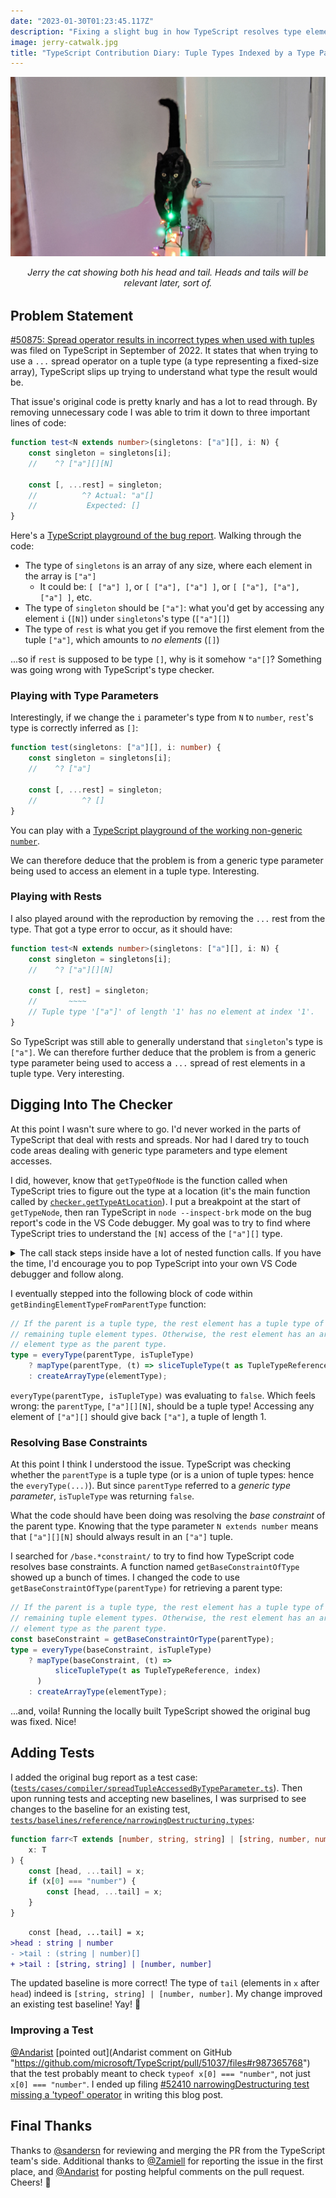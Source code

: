```yaml
---
date: "2023-01-30T01:23:45.117Z"
description: "Fixing a slight bug in how TypeScript resolves type elements of tuple types indexed by type parameters."
image: jerry-catwalk.jpg
title: "TypeScript Contribution Diary: Tuple Types Indexed by a Type Parameter"
---
```


![Black cat walking on a holiday light decorated railing towards the viewer, tail held high, looking at the viewer](./jerry-catwalk.jpg)

<em style="display:block;margin-bottom:2rem;text-align:center;">
Jerry the cat showing both his head and tail.
Heads and tails will be relevant later, sort of.
</em>

## Problem Statement

[#50875: Spread operator results in incorrect types when used with tuples](https://github.com/microsoft/TypeScript/issues/50875) was filed on TypeScript in September of 2022.
It states that when trying to use a `...` spread operator on a tuple type (a type representing a fixed-size array), TypeScript slips up trying to understand what type the result would be.

That issue's original code is pretty knarly and has a lot to read through.
By removing unnecessary code I was able to trim it down to three important lines of code:

```ts
function test<N extends number>(singletons: ["a"][], i: N) {
    const singleton = singletons[i];
    //    ^? ["a"][][N]

    const [, ...rest] = singleton;
    //          ^? Actual: "a"[]
    //           Expected: []
}
```

Here's a [TypeScript playground of the bug report](https://www.typescriptlang.org/play?jsx=0&ts=4.9.4#code/GYVwdgxgLglg9mABFApgZygHgHKJQD1TABM1EwQBbAIxQCcA+ACjRjAHMAbFKBNALkQBtAOQBDEQF0hkgDSIYg7AEpEAbwBQiRBD5RErDt15IAvAbZcefITElbEAekfbtAPQD8Gh88QBVMAIABxRoFGIHXTAMYXkAOgS6dChJRHNDKxMfF1dc108NAF8gA).
Walking through the code:

-   The type of `singletons` is an array of any size, where each element in the array is `["a"]`
    -   It could be: `[ ["a"] ]`, or `[ ["a"], ["a"] ]`, or `[ ["a"], ["a"], ["a"] ]`, etc.
-   The type of `singleton` should be `["a"]`: what you'd get by accessing any element `i` (`[N]`) under `singletons`'s type (`["a"][]`)
-   The type of `rest` is what you get if you remove the first element from the tuple `["a"]`, which amounts to _no elements_ (`[]`)

...so if `rest` is supposed to be type `[]`, why is it somehow `"a"[]`?
Something was going wrong with TypeScript's type checker.

### Playing with Type Parameters

Interestingly, if we change the `i` parameter's type from `N` to `number`, `rest`'s type is correctly inferred as `[]`:

```ts
function test(singletons: ["a"][], i: number) {
    const singleton = singletons[i];
    //    ^? ["a"]

    const [, ...rest] = singleton;
    //          ^? []
}
```

You can play with a [TypeScript playground of the working non-generic `number`](https://www.typescriptlang.org/play?jsx=0&ts=4.9.4#code/GYVwdgxgLglg9mABFApgZygCjTMBzAGxSgTQC5EBtAcgENqBdShgGkRgrBAFsAjFAE4BKRAG8AUIkQRSURDnxESSALzzchYqUowGkxAHoDUqQD0A-OP1HEAVTAoAHgAcU0FABN9MsBipsAOiCBdCgGRDUFTWVrYxN4kwtxAF8gA).

We can therefore deduce that the problem is from a generic type parameter being used to access an element in a tuple type.
Interesting.

### Playing with Rests

I also played around with the reproduction by removing the `...` rest from the type.
That got a type error to occur, as it should have:

```ts
function test<N extends number>(singletons: ["a"][], i: N) {
    const singleton = singletons[i];
    //    ^? ["a"][][N]

    const [, rest] = singleton;
    //       ~~~~
    // Tuple type '["a"]' of length '1' has no element at index '1'.
}
```

So TypeScript was still able to generally understand that `singleton`'s type is `["a"]`.
We can therefore further deduce that the problem is from a generic type parameter being used to access a `...` spread of rest elements in a tuple type.
Very interesting.

## Digging Into The Checker

At this point I wasn't sure where to go.
I'd never worked in the parts of TypeScript that deal with rests and spreads.
Nor had I dared try to touch code areas dealing with generic type parameters and type element accesses.

I did, however, know that `getTypeOfNode` is the function called when TypeScript tries to figure out the type at a location (it's the main function called by [`checker.getTypeAtLocation`](https://github.com/microsoft/TypeScript/blob/96894db6cb5b7af6857b4d0c7f70f7d8ac782d51/src/compiler/checker.ts#L496)).
I put a breakpoint at the start of `getTypeNode`, then ran TypeScript in `node --inspect-brk` mode on the bug report's code in the VS Code debugger.
My goal was to try to find where TypeScript tries to understand the `[N]` access of the `["a"][]` type.

<details>
<summary>The call stack steps inside have a lot of nested function calls. If you have the time, I'd encourage you to pop TypeScript into your own VS Code debugger and follow along.</summary>

1. [`isDeclarationNameOrImportPropertyName`](https://github.com/microsoft/TypeScript/blob/96894db6cb5b7af6857b4d0c7f70f7d8ac782d51/src/compiler/checker.ts#L43193) evalutates to `true`, so TypeScript calls to...
2. [`getTypeOfSymbol`](https://github.com/microsoft/TypeScript/blob/96894db6cb5b7af6857b4d0c7f70f7d8ac782d51/src/compiler/checker.ts#L43196): `symbol.flags & (SymbolFlags.Variable | SymbolFlags.Property)` is true, so [`getTypeOfVariableOrParameterOrProperty`](https://github.com/microsoft/TypeScript/blob/96894db6cb5b7af6857b4d0c7f70f7d8ac782d51/src/compiler/checker.ts#L9761) is called, which calls to...
3. [`getTypeOfVariableOrParameterOrPropertyWorker`](https://github.com/microsoft/TypeScript/blob/96894db6cb5b7af6857b4d0c7f70f7d8ac782d51/src/compiler/checker.ts#L9775): `ts.isBindingElement(declaration)` is true, so TypeScript calls to...
4. [`getWidenedTypeForVariableLikeDeclaration`](https://github.com/microsoft/TypeScript/blob/96894db6cb5b7af6857b4d0c7f70f7d8ac782d51/src/compiler/checker.ts#L9350): which calls to...
5. `getTypeForVariableLikeDeclaration`: `isBindingPattern(declaration.parent)` is `true`, so TypeScript calls to...
6. `getTypeForBindingElement`: `checkMode` is `CheckMode.RestBindingElement` and `parentType` does exist.
    - Calling `typeToString(parentType)` produces `'["a"][][N]'`.
    - Because `parentType` exists, TypeScript calls to...
7. `getBindingElementTypeFromParentType`: which seems to be the kind of _get an element based on the parent type_ code logic I'm looking for

</details>

I eventually stepped into the following block of code within `getBindingElementTypeFromParentType` function:

```ts
// If the parent is a tuple type, the rest element has a tuple type of the
// remaining tuple element types. Otherwise, the rest element has an array type with same
// element type as the parent type.
type = everyType(parentType, isTupleType)
    ? mapType(parentType, (t) => sliceTupleType(t as TupleTypeReference, index))
    : createArrayType(elementType);
```

`everyType(parentType, isTupleType)` was evaluating to `false`.
Which feels wrong: the `parentType`, `["a"][][N]`, should be a tuple type!
Accessing any element of `["a"][]` should give back `["a"]`, a tuple of length 1.

### Resolving Base Constraints

At this point I think I understood the issue.
TypeScript was checking whether the `parentType` is a tuple type (or is a union of tuple types: hence the `everyType(...)`).
But since `parentType` referred to a _generic type parameter_, `isTupleType` was returning `false`.

What the code should have been doing was resolving the _base constraint_ of the parent type.
Knowing that the type parameter `N extends number` means that `["a"][][N]` should always result in an `["a"]` tuple.

I searched for `/base.*constraint/` to try to find how TypeScript code resolves base constraints.
A function named `getBaseConstraintOfType` showed up a bunch of times.
I changed the code to use `getBaseConstraintOfType(parentType)` for retrieving a parent type:

```ts
// If the parent is a tuple type, the rest element has a tuple type of the
// remaining tuple element types. Otherwise, the rest element has an array type with same
// element type as the parent type.
const baseConstraint = getBaseConstraintOrType(parentType);
type = everyType(baseConstraint, isTupleType)
    ? mapType(baseConstraint, (t) =>
          sliceTupleType(t as TupleTypeReference, index)
      )
    : createArrayType(elementType);
```

...and, voila!
Running the locally built TypeScript showed the original bug was fixed.
Nice!

## Adding Tests

I added the original bug report as a test case: ([`tests/cases/compiler/spreadTupleAccessedByTypeParameter.ts`](https://github.com/JoshuaKGoldberg/TypeScript/blob/9066ba9cefd7b2a402de402006135295d8802d08/tests/cases/compiler/spreadTupleAccessedByTypeParameter.ts)).
Then upon running tests and accepting new baselines, I was surprised to see changes to the baseline for an existing test, [`tests/baselines/reference/narrowingDestructuring.types`](https://github.com/JoshuaKGoldberg/TypeScript/blob/9066ba9cefd7b2a402de402006135295d8802d08/tests/baselines/reference/narrowingDestructuring.types):

```ts
function farr<T extends [number, string, string] | [string, number, number]>(
    x: T
) {
    const [head, ...tail] = x;
    if (x[0] === "number") {
        const [head, ...tail] = x;
    }
}
```

```diff
    const [head, ...tail] = x;
>head : string | number
- >tail : (string | number)[]
+ >tail : [string, string] | [number, number]
```

The updated baseline is more correct!
The type of `tail` (elements in `x` after `head`) indeed is `[string, string] | [number, number]`.
My change improved an existing test baseline!
Yay!
🥳

### Improving a Test

[@Andarist](https://github.com/Andarist) [pointed out](Andarist comment on GitHub "https://github.com/microsoft/TypeScript/pull/51037/files#r987365768") that the test probably meant to check `typeof x[0] === "number"`, not just `x[0] === "number"`.
I ended up filing [#52410 narrowingDestructuring test missing a 'typeof' operator](https://github.com/microsoft/TypeScript/issues/52410) in writing this blog post.

## Final Thanks

Thanks to [@sandersn](https://github.com/sandersn) for reviewing and merging the PR from the TypeScript team's side.
Additional thanks to [@Zamiell](https://github.com/Zamiell) for reporting the issue in the first place, and [@Andarist](https://github.com/Andarist) for posting helpful comments on the pull request.
Cheers! 🙌
